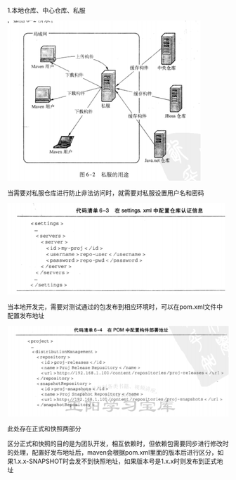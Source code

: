 1.本地仓库、中心仓库、私服

![1559718449612](picture\1559718449612.png)



当需要对私服仓库进行防止非法访问时，就需要对私服设置用户名和密码

![1559719103720](picture\1559719103720.png)

当本地开发完，需要对测试通过的包发布到相应环境时，可以在pom.xml文件中配置发布地址

![1559719731375](picture\1559719731375.png)

此处存在正式和快照两部分

区分正式和快照的目的是为团队开发，相互依赖时，但依赖包需要同步进行修改时的处理，配置好发布地址后，maven会根据pom.xml里面的版本后进行区分，如果1.x.x-SNAPSHOT时会发不到快照地址，如果版本号是1.x.x时则发布到正式地址

